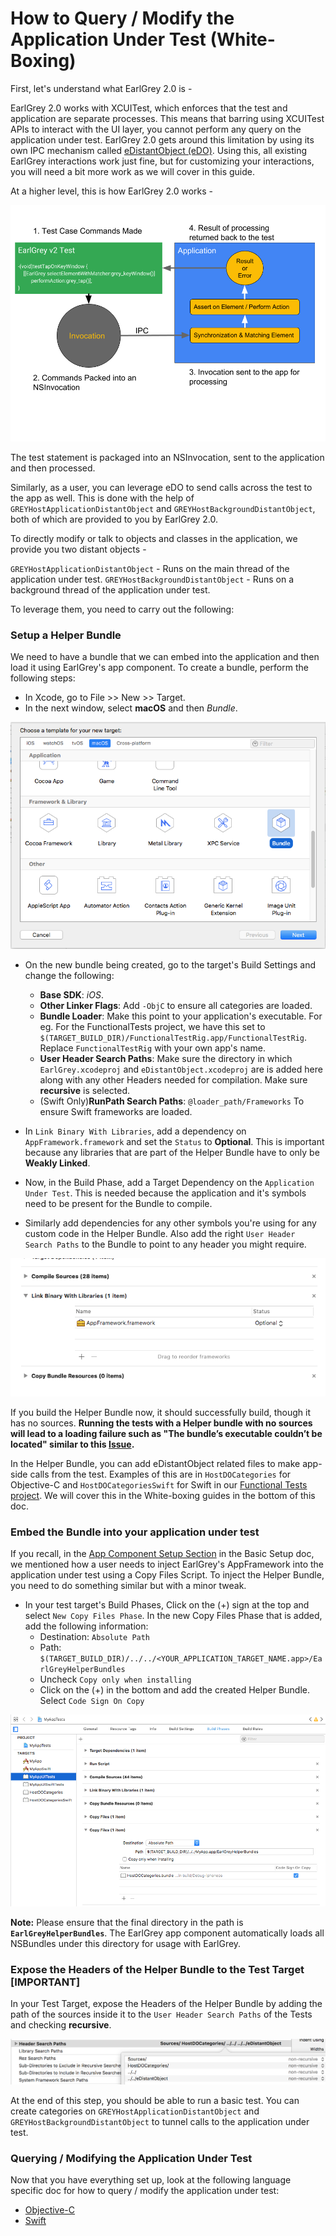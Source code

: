 # How to Query / Modify the Application Under Test (White-Boxing)

First, let's understand what EarlGrey 2.0 is -

EarlGrey 2.0 works with XCUITest, which enforces that the test and application
are separate processes. This means that barring using XCUITest APIs to interact
with the UI layer, you cannot perform any query on the application under test.
EarlGrey 2.0 gets around this limitation by using its own IPC mechanism called
[eDistantObject (eDO)](https://github.com/google/eDistantObject). Using this,
all existing EarlGrey interactions work just fine, but for customizing your
interactions, you will need a bit more work as we will cover in this guide.

At a higher level, this is how EarlGrey 2.0 works -

<img src="images/earlgrey2overview.png">

The test statement is packaged into an NSInvocation, sent to the application and
then processed.

Similarly, as a user, you can leverage eDO to send calls across the test to the
app as well. This is done with the help of `GREYHostApplicationDistantObject`
and `GREYHostBackgroundDistantObject`, both of which are provided to you by
EarlGrey 2.0.

To directly modify or talk to objects and classes in the application, we provide
you two distant objects -

`GREYHostApplicationDistantObject` - Runs on the main thread of the application
under test. `GREYHostBackgroundDistantObject` - Runs on a background thread of
the application under test.

To leverage them, you need to carry out the following:

### Setup a Helper Bundle

We need to have a bundle that we can embed into the application and then load it
using EarlGrey's app component. To create a bundle, perform the following steps:

*   In Xcode, go to File >> New >> Target.
*   In the next window, select **macOS** and then *Bundle*.

<img src="images/bundle.png">

*   On the new bundle being created, go to the target's Build Settings and
    change the following:

    *   **Base SDK**: *iOS*.
    *   **Other Linker Flags**: Add `-ObjC` to ensure all categories are loaded.
    *   **Bundle Loader**: Make this point to your application's executable. For
        eg. For the FunctionalTests project, we have this set to
        `$(TARGET_BUILD_DIR)/FunctionalTestRig.app/FunctionalTestRig`. Replace
        `FunctionalTestRig` with your own app's name.
    *   **User Header Search Paths**: Make sure the directory in which
        `EarlGrey.xcodeproj` and `eDistantObject.xcodeproj` are is added here
        along with any other Headers needed for compilation. Make sure
        **recursive** is selected.
    *   (Swift Only)**RunPath Search Paths**: `@loader_path/Frameworks` To
        ensure Swift frameworks are loaded.
*   In `Link Binary With Libraries`, add a
    dependency on `AppFramework.framework` and set the `Status` to **Optional**.
    This is important because any libraries that are part of the Helper Bundle
    have to only be **Weakly Linked**.
*   Now, in the Build Phase, add a Target Dependency on the `Application Under
    Test`. This is needed because the application and it's symbols need to be
    present for the Bundle to compile.
*   Similarly add dependencies for any other symbols you're using for any custom
    code in the Helper Bundle. Also add the right `User Header Search Paths` to
    the Bundle to point to any header you might require.

<img src="images/helperBundleBuildPhases.png">

If you build the Helper Bundle now, it should successfully build, though it has
no sources. **Running the tests with a Helper bundle with no sources will lead
to a loading failure such as "The bundle’s executable couldn’t be located"
similar to this [Issue](https://github.com/google/EarlGrey/issues/1516).**

In the Helper Bundle, you can add eDistantObject related files to make app-side
calls from the test. Examples of this are in `HostDOCategories` for Objective-C
and `HostDOCategoriesSwift` for Swift in our
[Functional Tests project](../Tests/FunctionalTests/FunctionalTests.xcodeproj).
We will cover this in the White-boxing guides in the bottom of this doc.

### Embed the Bundle into your application under test

If you recall, in the [App Component Setup Section](setup.md#3-app-component) in
the Basic Setup doc, we mentioned how a user needs to inject EarlGrey's
AppFramework into the application under test using a Copy Files Script. To
inject the Helper Bundle, you need to do something similar but with a minor
tweak.

*   In your test target's Build Phases, Click on the (+) sign at the top and
    select `New Copy Files Phase`. In the new Copy Files Phase that is added,
    add the following information:
    *   Destination: `Absolute Path`
    *   Path:
        `$(TARGET_BUILD_DIR)/../../<YOUR_APPLICATION_TARGET_NAME.app>/EarlGreyHelperBundles`
    *   Uncheck `Copy only when installing`
    *   Click on the (+) in the bottom and add the created Helper Bundle. Select
        `Code Sign On Copy`

<img src="images/helperBundleCopyFilesBuildPhase.png">

**Note:** Please ensure that the final directory in the path is
**`EarlGreyHelperBundles`**. The EarlGrey app component automatically loads all
NSBundles under this directory for usage with EarlGrey.

### Expose the Headers of the Helper Bundle to the Test Target [IMPORTANT]

In your Test Target, expose the Headers of the Helper Bundle by adding the path
of the sources inside it to the `User Header Search Paths` of the Tests and checking
**recursive**.

<img src ="images/helperBundleHeaders.png">

At the end of this step, you should be able to run a basic test. You can create
categories on `GREYHostApplicationDistantObject` and
`GREYHostBackgroundDistantObject` to tunnel calls to the application under test.

### Querying / Modifying the Application Under Test

Now that you have everything set up, look at the following language specific doc
for how to query / modify the application under test:

*   [Objective-C](objective-c-white-boxing.md)
*   [Swift](swift-white-boxing.md)
